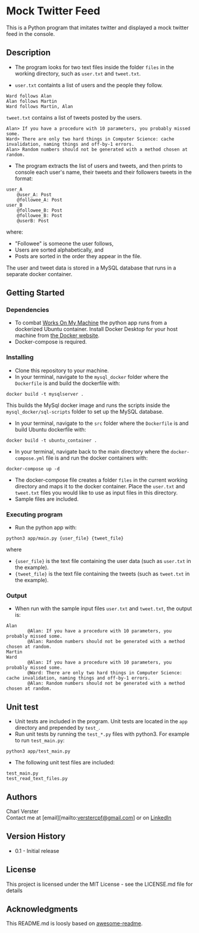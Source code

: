 # Mock Twitter Feed

This is a Python program that imitates twitter and displayed a mock twitter feed in the console. 

## Description

* The program looks for two text files inside the folder `files` in the working directory, such as `user.txt` and `tweet.txt`. 

* `user.txt` containts a list of users and the people they follow. 
```
Ward follows Alan
Alan follows Martin
Ward follows Martin, Alan
```
`tweet.txt` contains a list of tweets posted by the users. 
```
Alan> If you have a procedure with 10 parameters, you probably missed some.
Ward> There are only two hard things in Computer Science: cache invalidation, naming things and off-by-1 errors.
Alan> Random numbers should not be generated with a method chosen at random.

```

* The program extracts the list of users and tweets, and then prints to console each user's name, their tweets and their followers tweets in the format:

```
user_A
    @user_A: Post
    @followee_A: Post
user_B
    @followee_B: Post
    @followee_B: Post
    @userB: Post
```
where:
* "Followee" is someone the user follows,
* Users are sorted alphabetically, and
* Posts are sorted in the order they appear in the file.

The user and tweet data is stored in a MySQL database that runs in a separate docker container. 

## Getting Started

### Dependencies

- To combat [Works On My Machine](https://www.leadingagile.com/2017/03/works-on-my-machine/) the python app runs from a dockerized Ubuntu container. Install Docker Desktop for your host machine from [the Docker website](https://www.docker.com/products/docker-desktop).
- Docker-compose is required.

### Installing

- Clone this repository to your machine.
- In your terminal, navigate to the `mysql_docker` folder where the `Dockerfile` is and build the dockerfile with:
```
docker build -t mysqlserver .
```
This builds the MySql docker image and runs the scripts inside the `mysql_docker/sql-scripts` folder to set up the MySQL database. 

- In your terminal, navigate to the `src` folder where the `Dockerfile` is and build Ubuntu dockerfile with:
```
docker build -t ubuntu_container .
```

- In your terminal, navigate back to the main directory where the `docker-compose.yml` file is and run the docker containers with:
```
docker-compose up -d
``` 
- The docker-compose file creates a folder `files` in the current working directory and maps it to the docker container. Place the `user.txt` and `tweet.txt` files you would like to use as input files in this directory. 
- Sample files are included. 

### Executing program

- Run the python app with: 
```
python3 app/main.py {user_file} {tweet_file}
```
where
- `{user_file}` is the text file containing the user data (such as `user.txt` in the example).
- `{tweet_file}` is the text file containing the tweets (such as `tweet.txt` in the example).

### Output

- When run with the sample input files `user.txt` and `tweet.txt`, the output is:
```
Alan
        @Alan: If you have a procedure with 10 parameters, you probably missed some.
        @Alan: Random numbers should not be generated with a method chosen at random.
Martin
Ward
        @Alan: If you have a procedure with 10 parameters, you probably missed some.
        @Ward: There are only two hard things in Computer Science: cache invalidation, naming things and off-by-1 errors.
        @Alan: Random numbers should not be generated with a method chosen at random.
```
## Unit test

- Unit tests are included in the program. Unit tests are located in the `app` directory and prepended by `test_`.
- Run unit tests by running the `test_*.py` files with python3. For example to run `test_main.py`:
```
python3 app/test_main.py
```
- The following unit test files are included:
```
test_main.py
test_read_text_files.py
```
## Authors

Charl Verster\
Contact me at [email][mailto:verstercpf@gmail.com] or on [LinkedIn](https://www.linkedin.com/in/verstercpf/)

## Version History

* 0.1 - Initial release

## License

This project is licensed under the MIT License - see the LICENSE.md file for details

## Acknowledgments

This README.md is loosly based on [awesome-readme](https://github.com/matiassingers/awesome-readme).
